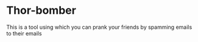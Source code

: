 # Thor-bomber
This is a tool using which you can prank your friends by spamming emails to their emails 
